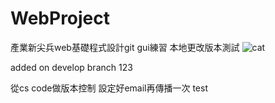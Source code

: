 # WebProject

產業新尖兵web基礎程式設計git gui練習
本地更改版本測試
![cat](https://i.imgur.com/dc1PU8j.jpeg) 

added on develop branch 123

從cs code做版本控制
設定好email再傳播一次
test
